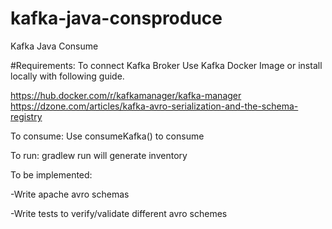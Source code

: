 # kafka-java-consproduce
Kafka Java Consume

#Requirements:
To connect Kafka Broker
Use Kafka Docker Image or install locally with following guide.

https://hub.docker.com/r/kafkamanager/kafka-manager
https://dzone.com/articles/kafka-avro-serialization-and-the-schema-registry


To consume:
Use consumeKafka() to consume

To run:
gradlew run will generate inventory 

To be implemented:

-Write apache avro schemas

-Write tests to verify/validate different avro schemes